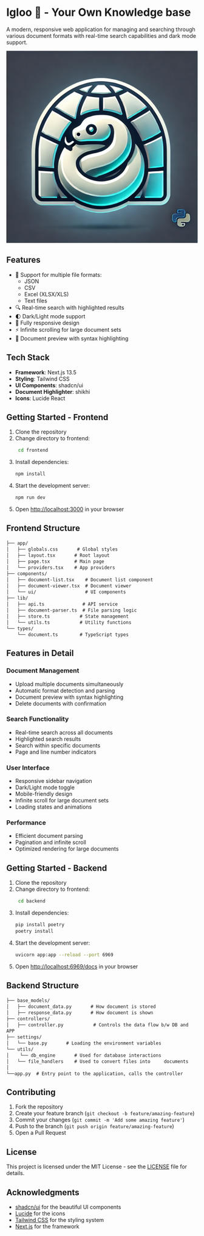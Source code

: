 # Igloo 🍙 - Your Own Knowledge base

A modern, responsive web application for managing and searching through various document formats with real-time search capabilities and dark mode support.

![Knowledge Base](https://raw.githubusercontent.com/SOORAJTS2001/igloo/refs/heads/main/igloo.webp)

## Features

- 📁 Support for multiple file formats:
  - JSON
  - CSV
  - Excel (XLSX/XLS)
  - Text files
- 🔍 Real-time search with highlighted results
- 🌓 Dark/Light mode support
- 📱 Fully responsive design
- ⚡ Infinite scrolling for large document sets
- 🎯 Document preview with syntax highlighting

## Tech Stack

- **Framework**: Next.js 13.5
- **Styling**: Tailwind CSS
- **UI Components**: shadcn/ui
- **Document Highlighter**: shikhi
- **Icons**: Lucide React

## Getting Started - Frontend

1. Clone the repository
2. Change directory to frontend:
   ```bash
    cd frontend
   ```
3. Install dependencies:
   ```bash
   npm install
   ```
4. Start the development server:
   ```bash
   npm run dev
   ```
5. Open [http://localhost:3000](http://localhost:3000) in your browser

## Frontend Structure

```
├── app/
│   ├── globals.css       # Global styles
│   ├── layout.tsx       # Root layout
│   ├── page.tsx         # Main page
│   └── providers.tsx    # App providers
├── components/
│   ├── document-list.tsx    # Document list component
│   ├── document-viewer.tsx  # Document viewer
│   └── ui/                  # UI components
├── lib/
│   ├── api.ts              # API service
│   ├── document-parser.ts  # File parsing logic
│   ├── store.ts           # State management
│   └── utils.ts           # Utility functions
└── types/
    └── document.ts        # TypeScript types
```

## Features in Detail

### Document Management
- Upload multiple documents simultaneously
- Automatic format detection and parsing
- Document preview with syntax highlighting
- Delete documents with confirmation

### Search Functionality
- Real-time search across all documents
- Highlighted search results
- Search within specific documents
- Page and line number indicators

### User Interface
- Responsive sidebar navigation
- Dark/Light mode toggle
- Mobile-friendly design
- Infinite scroll for large document sets
- Loading states and animations

### Performance
- Efficient document parsing
- Pagination and infinite scroll
- Optimized rendering for large documents

## Getting Started - Backend

1. Clone the repository
2. Change directory to frontend:
   ```bash
    cd backend
   ```
3. Install dependencies:
   ```bash
   pip install poetry
   poetry install
   ```
4. Start the development server:
   ```bash
   uvicorn app:app --reload --port 6969
   ```
5. Open [http://localhost:6969/docs](http://localhost:6969/docs) in your browser

## Backend Structure

```
├── base_models/
│   ├── document_data.py       # How document is stored
│   ├── response_data.py       # How document is shown
├── controllers/
│   ├── controller.py           # Controls the data flow b/w DB and APP
├── settings/
│   └── base.py       # Loading the environment variables
└── utils/
│    └── db_engine       # Used for database interactions
│   └── file_handlers    # Used to convert files into     documents
│   
└──app.py  # Entry point to the application, calls the controller
```

## Contributing

1. Fork the repository
2. Create your feature branch (`git checkout -b feature/amazing-feature`)
3. Commit your changes (`git commit -m 'Add some amazing feature'`)
4. Push to the branch (`git push origin feature/amazing-feature`)
5. Open a Pull Request

## License

This project is licensed under the MIT License - see the [LICENSE](LICENSE) file for details.

## Acknowledgments

- [shadcn/ui](https://ui.shadcn.com/) for the beautiful UI components
- [Lucide](https://lucide.dev/) for the icons
- [Tailwind CSS](https://tailwindcss.com/) for the styling system
- [Next.js](https://nextjs.org/) for the framework